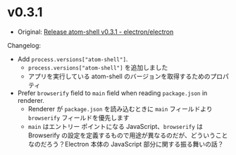 # v0.3.1

* Original: [Release atom-shell v0.3.1 - electron/electron](https://github.com/electron/electron/releases/tag/v0.3.1)

Changelog:

* Add `process.versions["atom-shell"]`.
  * `process.versions["atom-shell"]` を追加しました
  * アプリを実行している atom-shell のバージョンを取得するためのプロパティ
* Prefer `browserify` field to `main` field when reading `package.json` in renderer.
  * Renderer が `package.json` を読み込むときに `main` フィールドより `browserify` フィールドを優先します
  * `main` はエントリー ポイントになる JavaScript、`browserify` は Browserify の設定を定義するもので用途が異なるのだが、どういうことなのだろう？Electron 本体の JavaScript 部分に関する振る舞いの話？
